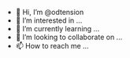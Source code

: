 - 👋 Hi, I’m @odtension
- 👀 I’m interested in ...
- 🌱 I’m currently learning ...
- 💞️ I’m looking to collaborate on ...
- 📫 How to reach me ...

<!---
odtension/odtension is a ✨ special ✨ repository because its `README.md` (this file) appears on your GitHub profile.
You can click the Preview link to take a look at your changes.
--->
